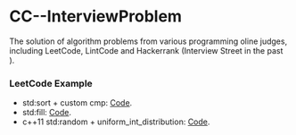 # CC--InterviewProblem
The solution of algorithm problems from various programming oline judges, including LeetCode, LintCode and Hackerrank (Interview Street in the past ).


### LeetCode Example
* std:sort + custom cmp: [Code](https://github.com/yular/CC--InterviewProblem/blob/master/LeetCode/leetcode_maximum-length-of-pair-chain.cpp).
* std:fill: [Code](https://github.com/yular/CC--InterviewProblem/blob/master/LeetCode/leetcode_bold-words-in-string.cpp).
* c++11 std:random + uniform_int_distribution: [Code](https://github.com/yular/CC--InterviewProblem/blob/master/LeetCode/leetcode_random-pick-with-weight.cpp).
